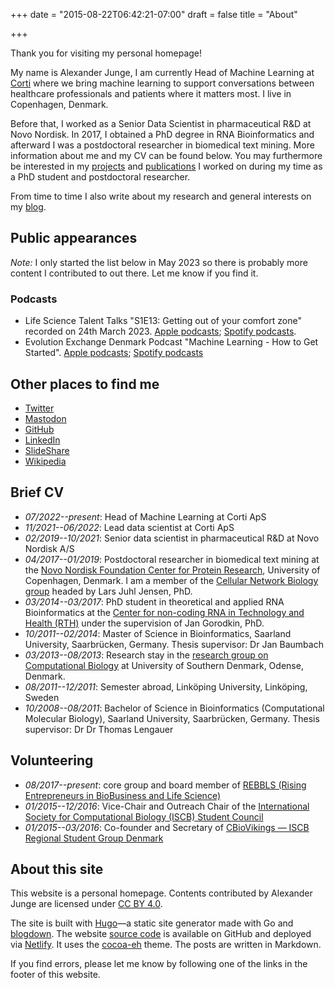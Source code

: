 +++
date = "2015-08-22T06:42:21-07:00"
draft = false
title = "About"

+++

Thank you for visiting my personal homepage!

My name is Alexander Junge, I am currently Head of Machine Learning at [Corti](https://www.corti.ai) where
we bring machine learning to support conversations between healthcare professionals and patients where it matters most.
I live in Copenhagen, Denmark.

Before that, I worked as a Senior Data Scientist in pharmaceutical R&D at Novo Nordisk.
In 2017, I obtained a PhD degree in RNA Bioinformatics and afterward I was a postdoctoral researcher in biomedical text mining. More information about me and my CV can be found below. You may furthermore be interested in my [projects](/projects) and [publications](https://scholar.google.com/citations?user=80t0eDYAAAAJ&hl=en) I worked on during my time as a PhD student and postdoctoral researcher.

From time to time I also write about my research and general interests on my [blog](/blog).

## Public appearances

*Note:* I only started the list below in May 2023 so there is probably more content I contributed to out there. Let me know if you find it.

### Podcasts

- Life Science Talent Talks "S1E13: Getting out of your comfort zone" recorded on 24th March 2023. [Apple podcasts](https://podcasts.apple.com/us/podcast/life-science-talent-talks/id1669191567); [Spotify podcasts](https://open.spotify.com/show/5Ww4xvlOtEZqYrsPCJ5Cu5).
- Evolution Exchange Denmark Podcast "Machine Learning - How to Get Started". [Apple podcasts](https://podcasts.apple.com/dk/podcast/evo-dk-76-machine-learning-how-to-get-started/id1655915259?i=1000617800295); [Spotify podcasts](https://open.spotify.com/episode/1YlZPh0QEubSz9tDGBZQlt?si=95dfb6a914f643f9&nd=1)

## Other places to find me

- [Twitter](https://twitter.com/JungeAlexander) 
- [Mastodon](https://fosstodon.org/@jungealexander)
- [GitHub](https://github.com/JungeAlexander)
- [LinkedIn](https://www.linkedin.com/in/alexanderjunge)
- [SlideShare](https://www.slideshare.net/AlexanderJunge1)
- [Wikipedia](https://en.wikipedia.org/wiki/User:AlexanderJunge)

## Brief CV

- *07/2022--present*: Head of Machine Learning at Corti ApS
- *11/2021--06/2022*: Lead data scientist at Corti ApS
- *02/2019--10/2021*: Senior data scientist in pharmaceutical R&D at Novo Nordisk A/S
- *04/2017--01/2019*: Postdoctoral researcher in biomedical text mining at the [Novo Nordisk Foundation Center for Protein Research](http://www.cpr.ku.dk/), University of Copenhagen, Denmark. I am a member of the [Cellular Network Biology group](http://www.cpr.ku.dk/research/disease-systems-biology/jensen/) headed by Lars Juhl Jensen, PhD.
- *03/2014--03/2017*: PhD student in theoretical and applied RNA Bioinformatics at the [Center for non-coding RNA in Technology and Health (RTH)](http://rth.dk/) under the supervision of Jan Gorodkin, PhD.
- *10/2011--02/2014*: Master of Science in Bioinformatics, Saarland University, Saarbrücken, Germany. Thesis supervisor: Dr Jan Baumbach
- *03/2013--08/2013*: Research stay in the [research group on Computational Biology](http://www.baumbachlab.net/) at University of Southern Denmark, Odense, Denmark.
- *08/2011--12/2011*: Semester abroad, Linköping University, Linköping, Sweden
- *10/2008--08/2011*: Bachelor of Science in Bioinformatics (Computational Molecular Biology), Saarland University, Saarbrücken, Germany. Thesis supervisor: Dr Dr Thomas Lengauer

## Volunteering

- *08/2017--present*: core group and board member of [REBBLS (Rising Entrepreneurs in BioBusiness and Life Science)](http://rebbls.dk/)
- *01/2015--12/2016*: Vice-Chair and Outreach Chair of the [International Society for Computational Biology (ISCB) Student Council](http://iscbsc.org/)
- *01/2015--03/2016*: Co-founder and Secretary of [CBioVikings &mdash; ISCB Regional Student Group Denmark](http://cbiovikings.org/)

## About this site

This website is a personal homepage. Contents contributed by Alexander Junge are licensed under [CC BY 4.0](https://creativecommons.org/licenses/by/4.0/).

The site is built with <a target="_blank" rel="noopener" href="//gohugo.io">Hugo</a>—a static site generator made with Go and <a target="_blank" rel="noopener" href="//github.com/rstudio/blogdown">blogdown</a>. The website [source code](//github.com/JungeAlexander/blogdown_website) is available on GitHub and deployed via <a target="_blank" rel="noopener" href="//netlify.com/">Netlify</a>. It uses the <a target="_blank" rel="noopener" href="//github.com/mtn/cocoa-eh-hugo-theme">cocoa-eh</a> theme. The posts are written in Markdown.

If you find errors, please let me know by following one of the links in the footer of this website.
